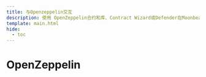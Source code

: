 ```yaml
---
title: 与Openzeppelin交互
description: 使用 OpenZeppelin合约和库、Contract Wizard或Defender在Moonbeam上创建和管理您的Solidity智能合约。
template: main.html
hide:
  - toc
---
```


<h1 class='subsection-title'>OpenZeppelin</h1>
<div class='subsection-wrapper'></div>